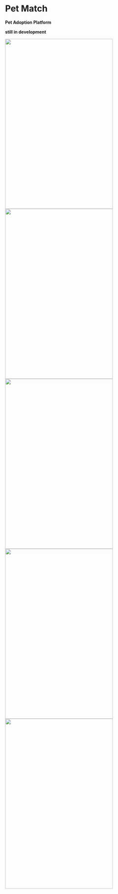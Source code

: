 # Pet Match

**Pet Adoption Platform**

**still in development**



<img src="https://github.com/user-attachments/assets/c294ed4b-8339-4cbf-a933-8d4575ab9172" width="350" height="550">

<img src="https://github.com/user-attachments/assets/7db09e89-b148-49a6-8d84-237ab97f3904" width="350" height="550">

<img src="https://github.com/user-attachments/assets/da412577-5252-4db9-a26c-6aa02157281c" width="350" height="550">

<img src="https://github.com/user-attachments/assets/e6ac36ca-ab1f-44cb-8669-5f98ac686464" width="350" height="550">

<img src="https://github.com/user-attachments/assets/e6ac36ca-ab1f-44cb-8669-5f98ac686464" width="350" height="550">
